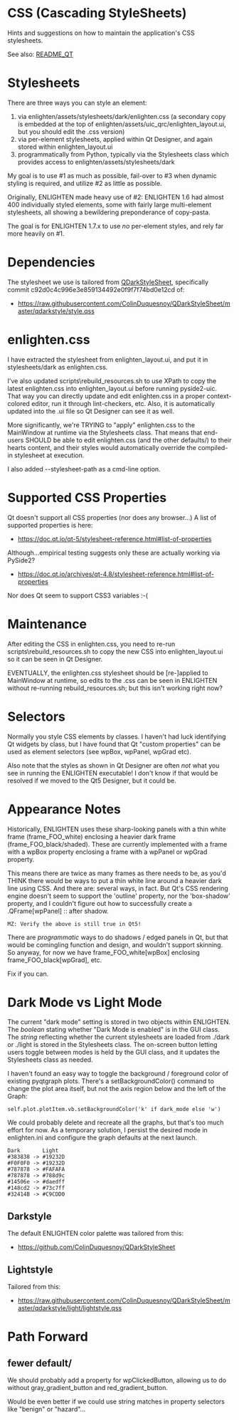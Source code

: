 # CSS (Cascading StyleSheets)

Hints and suggestions on how to maintain the application's CSS stylesheets.

See also: [README_QT](README_QT.md)

# Stylesheets

There are three ways you can style an element:

1. via enlighten/assets/stylesheets/dark/enlighten.css (a secondary copy is
   embedded at the top of enlighten/assets/uic_qrc/enlighten_layout.ui, but you
   should edit the .css version)
2. via per-element stylesheets, applied within Qt Designer, and again stored 
   within enlighten_layout.ui
3. programmatically from Python, typically via the Stylesheets class which 
   provides access to enlighten/assets/stylesheets/dark

My goal is to use #1 as much as possible, fail-over to #3 when dynamic styling is 
required, and utilize #2 as little as possible.

Originally, ENLIGHTEN made heavy use of #2: ENLIGHTEN 1.6 had almost 400 
individually styled elements, some with fairly large multi-element stylesheets,
all showing a bewildering preponderance of copy-pasta.

The goal is for ENLIGHTEN 1.7.x to use _no_ per-element styles, and rely far
more heavily on #1.

# Dependencies

The stylesheet we use is tailored from 
[QDarkStyleSheet](https://github.com/ColinDuquesnoy/QDarkStyleSheet),
specifically commit c92d0c4c996e3e859134492e0f9f7f74bd0e12cd of:

- https://raw.githubusercontent.com/ColinDuquesnoy/QDarkStyleSheet/master/qdarkstyle/style.qss

# enlighten.css

I have extracted the stylesheet from enlighten_layout.ui, and put it in
stylesheets/dark as enlighten.css.

I've also updated scripts\rebuild_resources.sh to use XPath to copy the latest
enlighten.css into enlighten_layout.ui before running pyside2-uic.  That way
you can directly update and edit enlighten.css in a proper context-colored
editor, run it through lint-checkers, etc.  Also, it is automatically
updated into the .ui file so Qt Designer can see it as well.

More significantly, we're TRYING to "apply" enlighten.css to the MainWindow at
runtime via the Stylesheets class.  That means that end-users SHOULD be able to edit 
enlighten.css (and the other defaults/) to their hearts content, and their styles 
would automatically override the compiled-in stylesheet at execution.

I also added --stylesheet-path as a cmd-line option.

# Supported CSS Properties

Qt doesn't support all CSS properties (nor does any browser...)  A list of
supported properties is here:

- https://doc.qt.io/qt-5/stylesheet-reference.html#list-of-properties

Although...empirical testing suggests only these are actually working via PySide2?

- https://doc.qt.io/archives/qt-4.8/stylesheet-reference.html#list-of-properties

Nor does Qt seem to support CSS3 variables :-(

# Maintenance

After editing the CSS in enlighten.css, you need to re-run
scripts\rebuild_resources.sh to copy the new CSS into enlighten_layout.ui
so it can be seen in Qt Designer.  

EVENTUALLY, the enlighten.css stylesheet should be
[re-]applied to MainWindow at runtime, so edits to the .css can be seen
in ENLIGHTEN without re-running rebuild_resources.sh; but this isn't working
right now?

# Selectors

Normally you style CSS elements by classes.  I haven't had luck identifying
Qt widgets by class, but I have found that Qt "custom properties" can be used
as element selectors (see wpBox, wpPanel, wpGrad etc).

Also note that the styles as shown in Qt Designer are often _not_ what you see
in running the ENLIGHTEN executable!  I don't know if that would be resolved
if we moved to the Qt5 Designer, but it could be.

# Appearance Notes

Historically, ENLIGHTEN uses these sharp-looking panels with a thin white
frame (frame_FOO_white) enclosing a heavier dark frame (frame_FOO_black/shaded).
These are currently implemented with a frame with a wpBox property enclosing a
frame with a wpPanel or wpGrad property.

This means there are twice as many frames as there needs to be, as you'd THINK
there would be ways to put a thin white line around a heavier dark line using
CSS.  And there are: several ways, in fact.  But Qt's CSS rendering engine
doesn't seem to support the 'outline' property, nor the 'box-shadow' property,
and I couldn't figure out how to successfully create a .QFrame[wpPanel] :: after
shadow.
    
    MZ: Verify the above is still true in Qt5!

There are _programmatic_ ways to do shadows / edged panels in Qt, but that would
be comingling function and design, and wouldn't support skinning.  So anyway,
for now we have frame_FOO_white[wpBox] enclosing frame_FOO_black[wpGrad], etc.

Fix if you can.

# Dark Mode vs Light Mode

The current "dark mode" setting is stored in two objects within ENLIGHTEN.
The _boolean_ stating whether "Dark Mode is enabled" is in the GUI class.
The _string_ reflecting whether the current stylesheets are loaded from ./dark
or ./light is stored in the Stylesheets class.  The on-screen button letting
users toggle between modes is held by the GUI class, and it updates the 
Stylesheets class as needed.

I haven't found an easy way to toggle the background / foreground color of 
existing pyqtgraph plots.  There's a setBackgroundColor() command to change
the plot area itself, but not the axis region below and the left of the Graph:

    self.plot.plotItem.vb.setBackgroundColor('k' if dark_mode else 'w')

We could probably delete and recreate all the graphs, but that's too much
effort for now.  As a temporary solution, I persist the desired mode in
enlighten.ini and configure the graph defaults at the next launch.

    Dark       Light
    #383838 -> #19232D
    #F0F0F0 -> #19232D
    #787878 -> #FAFAFA
    #787878 -> #788d9c
    #14506e -> #daedff
    #148cd2 -> #73c7ff
    #32414B -> #C9CDD0

## Darkstyle

The default ENLIGHTEN color palette was tailored from this:

- https://github.com/ColinDuquesnoy/QDarkStyleSheet 

## Lightstyle

Tailored from this:

- https://raw.githubusercontent.com/ColinDuquesnoy/QDarkStyleSheet/master/qdarkstyle/light/lightstyle.qss

# Path Forward

## fewer default/

We should probably add a property for wpClickedButton, allowing us to do without
gray_gradient_button and red_gradient_button.

Would be even better if we could use string matches in property selectors like 
"benign" or "hazard"...

